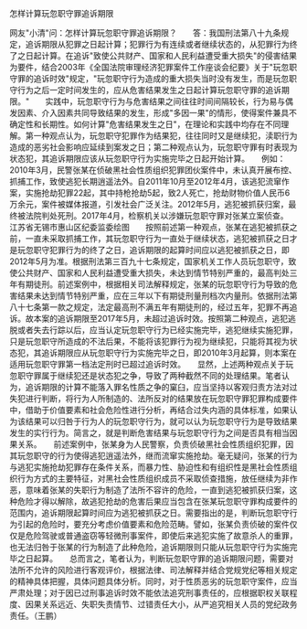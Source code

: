 怎样计算玩忽职守罪追诉期限

网友"小清"问：怎样计算玩忽职守罪追诉期限？　　答：我国刑法第八十九条规定，追诉期限从犯罪之日起计算；犯罪行为有连续或者继续状态的，从犯罪行为终了之日起计算。在追诉"致使公共财产、国家和人民利益遭受重大损失"的侵害结果为要件，结合2003年《全国法院审理经济犯罪案件工作座谈会纪要》关于"玩忽职守罪的追诉时效"规定，"玩忽职守行为造成的重大损失当时没有发生，而是玩忽职守行为之后一定时间发生的，应从危害结果发生之日起计算玩忽职守罪的追诉期限。"　　实践中，玩忽职守行为与危害结果之间往往时间间隔较长，行为易与偶发因素、介入因素共同导致结果的发生，形成"多因一果"的情形，使得案件兼具不确定性和长期性。如何计算"危害结果发生之日"，在理论和实践中均存在不同理解。第一种观点认为，玩忽职守犯罪作为结果犯，往往同时又是继续犯，渎职行为造成的恶劣社会影响应延续到案发之日；第二种观点认为，玩忽职守罪有时表现为状态犯，其追诉期限应该从玩忽职守行为实施完毕之日起开始计算。　　例如：2010年3月，民警张某在侦破黑社会性质组织犯罪团伙案件中，未认真开展布控、抓捕工作，致使逃犯长期逍遥法外。自2011年10月至2012年4月，该逃犯流窜作案，实施抢劫犯罪22起，其中持枪抢劫5起，致2人死亡，抢劫财物价值人民币6万余元，案件被媒体报道，引发社会广泛关注。2012年5月，逃犯被抓获归案，最终被法院判处死刑。2017年4月，检察机关以涉嫌玩忽职守罪对张某立案侦查。　　江苏省无锡市惠山区纪委监委绘图　　按照前述第一种观点，张某在逃犯被抓获之前，一直未采取抓捕工作，其玩忽职守行为一直处于继续状态，逃犯被抓获之日才是玩忽职守犯罪行为的终了之日，追诉期限的起算时间应以逃犯被抓获之日，即2012年5月为准。根据刑法第三百九十七条规定，国家机关工作人员玩忽职守，致使公共财产、国家和人民利益遭受重大损失，未达到情节特别严重的，最高判处三年有期徒刑。前述案例中，根据相关司法解释规定，张某的玩忽职守行为导致的危害结果未达到情节特别严重，应在三年以下有期徒刑量刑档次内量刑。依据刑法第八十七条第一款之规定，法定最高刑不满五年有期徒刑的，经过五年，犯罪不再追诉。故本案的追诉期限至2017年5月，未超过追诉时效。按照第二种观点，逃犯逃脱或者失去行踪以后，应当认定玩忽职守行为已经实施完毕，逃犯继续实施犯罪，只是玩忽职守所造成的不法后果，不能将该犯罪行为视为继续犯，只能将其视为状态犯，其追诉期限应从玩忽职守行为实施完毕之日，即2010年3月起算，则本案在适用玩忽职守罪第一档法定刑时已超过追诉时效。　　显然，上述两种观点关于玩忽职守罪属于继续犯还是状态犯之争，导致了两种截然不同的处理结果。笔者认为，追诉期限的计算不能落入罪名性质之争的窠臼，应当坚持以客观归责方法对过失犯进行判断，将行为人所制造的、法所反对的结果放在玩忽职守罪犯罪构成要件中，借助于价值要素和社会危险性进行分析，再结合过失内涵的具体标准，如果认为该结果可以归咎于行为人的玩忽职守行为，就可以认为玩忽职守行为是导致结果发生的实行行为。简言之，就是判断危害结果与玩忽职守行为之间是否具有相当因果关系。　　前述案例中，张某身为人民警察，负责侦破黑社会性质组织犯罪，因其玩忽职守的行为使得逃犯逍遥法外，继而流窜实施抢劫。毫无疑问，张某的行为与逃犯实施抢劫犯罪存在条件关系，而暴力性、胁迫性和有组织性是黑社会性质组织行为方式的主要特征，对黑社会性质组织成员不采取侦查措施，放任继续为非作恶，意味着张某的失职行为制造了法所不容许的危险，一直到逃犯被抓获归案，这种危险才得以解除，故逃犯抢劫的危害后果应当包含在张某玩忽职守罪构成要件的范围内，追诉期限起算时间应为逃犯被抓获之日。需要指出的是，判断玩忽职守行为引起的危险时，要充分考虑价值要素和危险范畴。譬如，张某负责侦破的案件仅仅是危险驾驶或普通盗窃等轻微刑事案件，即使后来逃犯实施了故意杀人的重罪，也无法归咎于张某的行为制造了此种危险，追诉期限则只能从玩忽职守行为实施完毕之日起算。　　总而言之，笔者认为，判断玩忽职守罪的追诉期限问题，需要对法所不允许的风险进行客观评价，根据法律、司法解释并结合党规党纪等相关规定的精神具体把握，具体问题具体分析。同时，对于性质恶劣的玩忽职守案件，应当严肃处理；对于因已过刑事追诉时效不能依法追究刑事责任的，应根据职权关联程度、因果关系远近、失职失责情节、过错责任大小，从严追究相关人员的党纪政务责任。（王鹏）
